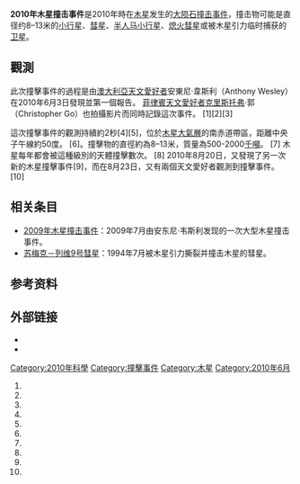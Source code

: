 **2010年木星撞击事件**是2010年時在[木星](../Page/木星.md "wikilink")发生的[大陨石](../Page/流星体.md "wikilink")[撞击事件](https://zh.wikipedia.org/wiki/撞击事件 "wikilink")，撞击物可能是直径约8–13米的[小行星](https://zh.wikipedia.org/wiki/小行星 "wikilink")、[彗星](https://zh.wikipedia.org/wiki/彗星 "wikilink")、[半人马小行星](../Page/半人马小行星.md "wikilink")、[熄火彗星](../Page/熄火彗星.md "wikilink")或被木星引力临时捕获的[卫星](https://zh.wikipedia.org/wiki/木星卫星 "wikilink")。

## 觀測

此次撞擊事件的過程是由[澳大利亞](https://zh.wikipedia.org/wiki/澳大利亞 "wikilink")[天文愛好者](../Page/天文愛好者.md "wikilink")安東尼·韋斯利（Anthony Wesley）在2010年6月3日發現並第一個報告。 [菲律賓天文愛好者克里斯托弗](https://zh.wikipedia.org/wiki/菲律賓 "wikilink")·郭（Christopher Go）也拍攝影片而同時記錄這次事件。 \[1\]\[2\]\[3\]

這次撞擊事件的觀測持續約2秒\[4\]\[5\]，位於[木星大氣層](../Page/木星大氣層.md "wikilink")的南赤道帶區，距離中央子午線約50度。 \[6\]。撞擊物的直徑約為8–13米，質量為500-2000[千噸](https://zh.wikipedia.org/wiki/公頓 "wikilink")。 \[7\] 木星每年都會被這種級別的天體撞擊數次。 \[8\] 2010年8月20日，又發現了另一次新的木星撞擊事件\[9\]，而在8月23日，又有兩個天文愛好者觀測到撞擊事件。 \[10\]

## 相关条目

  - [2009年木星撞击事件](../Page/2009年木星撞击事件.md "wikilink")：2009年7月由安东尼·韦斯利发现的一次大型木星撞击事件。
  - [苏梅克－列维9号彗星](../Page/苏梅克－列维9号彗星.md "wikilink")：1994年7月被木星引力撕裂并撞击木星的彗星。

## 参考资料

## 外部链接

  -
  -
[Category:2010年科學](https://zh.wikipedia.org/wiki/Category:2010年科學 "wikilink") [Category:撞擊事件](https://zh.wikipedia.org/wiki/Category:撞擊事件 "wikilink") [Category:木星](https://zh.wikipedia.org/wiki/Category:木星 "wikilink") [Category:2010年6月](https://zh.wikipedia.org/wiki/Category:2010年6月 "wikilink")

1.

2.

3.

4.
5.

6.

7.

8.
9.

10.